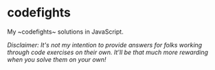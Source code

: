 # codefights
My ~codefights~ solutions in JavaScript.

_Disclaimer: It's not my intention to provide answers for folks working through code exercises on their own. It'll be that much more rewarding when you solve them on your own!_
